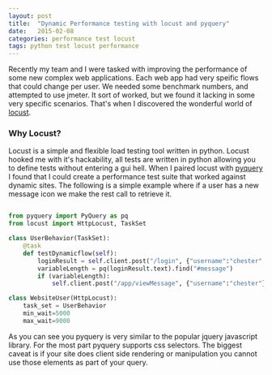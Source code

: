 ```yaml
---
layout: post
title:  "Dynamic Performance testing with locust and pyquery"
date:   2015-02-08
categories: performance test locust
tags: python test locust performance
---
```


Recently my team and I were tasked with improving the performance of some new complex web applications.  Each web app
had very speific flows that could change per user.  We needed some benchmark numbers, and attempted to use jmeter.  It
sort of worked, but we found it lacking in some very specific scenarios.  That's when I discovered the wonderful world of
[locust].

### Why Locust?
Locust is a simple and flexible load testing tool written in python. Locust hooked me with it's hackability, all tests
are written in python allowing you to define tests without entering a gui hell.  When I paired locust with [pyquery] I found that I
could create a performance test suite that worked against dynamic sites.  The following is a simple example where if a user
has a new message icon we make the rest call to retrieve it.

```python

from pyquery import PyQuery as pq
from locust import HttpLocust, TaskSet

class UserBehavior(TaskSet):
    @task
    def testDynamicflow(self):
        loginResult = self.client.post("/login", {"username":"chester", "password":"supersecure"})
        variableLength = pq(loginResult.text).find("#message")
        if (variableLength):
            self.client.post("/app/viewMessage", {"username":"chester"})

class WebsiteUser(HttpLocust):
    task_set = UserBehavior
    min_wait=5000
    max_wait=9000

```

As you can see you pyquery is very similar to the popular jquery javascript library.  For the most part pyquery supports
css selectors. The biggest caveat is if your site does client side rendering or manipulation you cannot use those elements
as part of your query.


[locust]:http://locust.io  
[pyquery]:https://pythonhosted.org/pyquery/
[documentation]:http://locust.io/en/latest/quickstart.html
